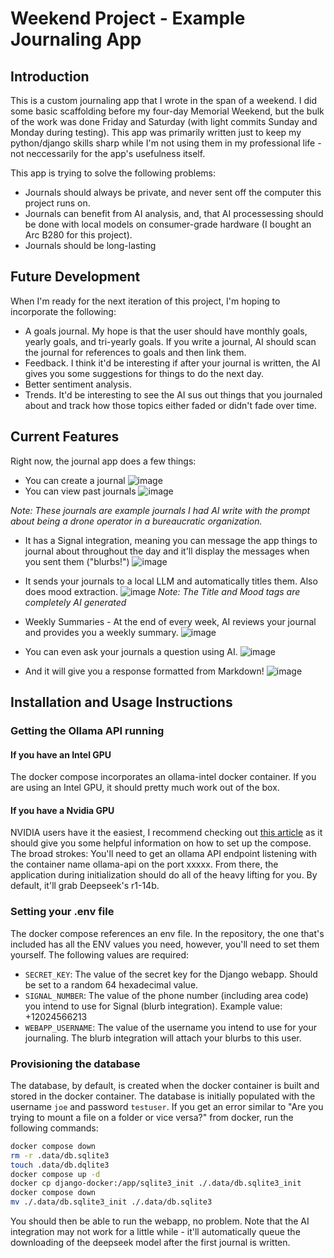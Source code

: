 # Weekend Project - Example Journaling App
## Introduction
This is a custom journaling app that I wrote in the span of a weekend. I did some basic scaffolding before my four-day Memorial Weekend, but the bulk of the work was done Friday and Saturday (with light commits Sunday and Monday during testing). This app was primarily written just to keep my python/django skills sharp while I'm not using them in my professional life - not neccessarily for the app's usefulness itself.

This app is trying to solve the following problems:
* Journals should always be private, and never sent off the computer this project runs on.
* Journals can benefit from AI analysis, and, that AI processessing should be done with local models on consumer-grade hardware  (I bought an Arc B280 for this project).
* Journals should be long-lasting

## Future Development
When I'm ready for the next iteration of this project, I'm hoping to incorporate the following:
* A goals journal. My hope is that the user should have monthly goals, yearly goals, and tri-yearly goals. If you write a journal, AI should scan the journal for references to goals and then link them.
* Feedback. I think it'd be interesting if after your journal is written, the AI gives you some suggestions for things to do the next day.
* Better sentiment analysis.
* Trends. It'd be interesting to see the AI sus out things that you journaled about and track how those topics either faded or didn't fade over time.

## Current Features
Right now, the journal app does a few things:
* You can create a journal
![image](https://github.com/user-attachments/assets/a7c55860-12fe-4b95-9d73-4abe3de6456a)
* You can view past journals
![image](https://github.com/user-attachments/assets/a03b01f2-51bb-497b-9b1e-db6083708c51)

_Note: These journals are example journals I had AI write with the prompt about being a drone operator in a bureaucratic organization._

* It has a Signal integration, meaning you can message the app things to journal about throughout the day and it'll display the messages when you sent them ("blurbs!")
![image](https://github.com/user-attachments/assets/4bcfda9b-b021-47f6-9cf5-b29a29dcbbe8)

* It sends your journals to a local LLM and automatically titles them. Also does mood extraction.
![image](https://github.com/user-attachments/assets/1125ad32-75e8-4ef6-ad44-16faed0e2844)
_Note: The Title and Mood tags are completely AI generated_

* Weekly Summaries - At the end of every week, AI reviews your journal and provides you a weekly summary.
![image](https://github.com/user-attachments/assets/6ddf8922-3c92-4f9c-b7ab-b71ac51638fa)

* You can even ask your journals a question using AI.
![image](https://github.com/user-attachments/assets/5d35288c-ffaf-4859-9447-5c80c5b73d8f)

* And it will give you a response formatted from Markdown!
![image](https://github.com/user-attachments/assets/27730138-17e4-4683-92a9-ac52eef60cef)


## Installation and Usage Instructions
### Getting the Ollama API running
#### If you have an Intel GPU
The docker compose incorporates an ollama-intel docker container. If you are using an Intel GPU, it should pretty much work out of the box.

#### If you have a Nvidia GPU
NVIDIA users have it the easiest, I recommend checking out [this article](https://gist.github.com/usrbinkat/de44facc683f954bf0cca6c87e2f9f88) as it should give you some helpful information on how to set up the compose.
The broad strokes: You'll need to get an ollama API endpoint listening with the container name ollama-api on the port xxxxx. From there, the application during initialization should do all of the heavy lifting for you. By default, it'll grab Deepseek's r1-14b.

### Setting your .env file
The docker compose references an env file. In the repository, the one that's included has all the ENV values you need, however, you'll need to set them yourself. The following values are required:
* `SECRET_KEY`: The value of the secret key for the Django webapp. Should be set to a random 64 hexadecimal value.
* `SIGNAL_NUMBER`: The value of the phone number (including area code) you intend to use for Signal (blurb integration). Example value: +12024566213
* `WEBAPP_USERNAME`: The value of the username you intend to use for your journaling. The blurb integration will attach your blurbs to this user.

### Provisioning the database
The database, by default, is created when the docker container is built and stored in the docker container. The database is initially populated with the username `joe` and password `testuser`. If you get an error similar to "Are you trying to mount a file on a folder or vice versa?" from docker, run the following commands:
```bash
docker compose down
rm -r .data/db.sqlite3
touch .data/db.dqlite3
docker compose up -d
docker cp django-docker:/app/sqlite3_init ./.data/db.sqlite3_init
docker compose down
mv ./.data/db.sqlite3_init ./.data/db.sqlite3
```
You should then be able to run the webapp, no problem. Note that the AI integration may not work for a little while - it'll automatically queue the downloading of the deepseek model after the first journal is written.
